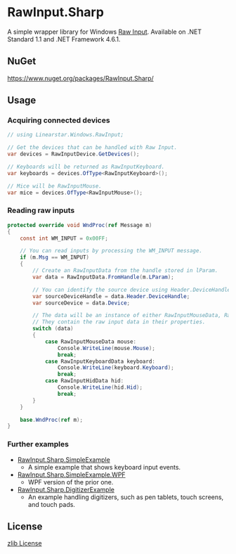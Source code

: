 ﻿# RawInput.Sharp

A simple wrapper library for Windows [Raw Input](https://learn.microsoft.com/en-us/windows/win32/inputdev/raw-input).
Available on .NET Standard 1.1 and .NET Framework 4.6.1.

## NuGet

https://www.nuget.org/packages/RawInput.Sharp/

## Usage

### Acquiring connected devices

```cs
// using Linearstar.Windows.RawInput;

// Get the devices that can be handled with Raw Input.
var devices = RawInputDevice.GetDevices();

// Keyboards will be returned as RawInputKeyboard.
var keyboards = devices.OfType<RawInputKeyboard>();

// Mice will be RawInputMouse.
var mice = devices.OfType<RawInputMouse>();
```

### Reading raw inputs

```cs
protected override void WndProc(ref Message m)
{
    const int WM_INPUT = 0x00FF;

    // You can read inputs by processing the WM_INPUT message.
    if (m.Msg == WM_INPUT)
    {
        // Create an RawInputData from the handle stored in lParam.
        var data = RawInputData.FromHandle(m.LParam);

        // You can identify the source device using Header.DeviceHandle or just Device.
        var sourceDeviceHandle = data.Header.DeviceHandle;
        var sourceDevice = data.Device;

        // The data will be an instance of either RawInputMouseData, RawInputKeyboardData, or RawInputHidData.
        // They contain the raw input data in their properties.
        switch (data)
        {
            case RawInputMouseData mouse:
                Console.WriteLine(mouse.Mouse);
                break;
            case RawInputKeyboardData keyboard:
                Console.WriteLine(keyboard.Keyboard);
                break;
            case RawInputHidData hid:
                Console.WriteLine(hid.Hid);
                break;
        }
    }

    base.WndProc(ref m);
}
```

### Further examples

- [RawInput.Sharp.SimpleExample](RawInput.Sharp.SimpleExample)
  - A simple example that shows keyboard input events.
- [RawInput.Sharp.SimpleExample.WPF](RawInput.Sharp.SimpleExample.WPF)
  - WPF version of the prior one.
- [RawInput.Sharp.DigitizerExample](RawInput.Sharp.DigitizerExample)
  - An example handling digitizers, such as pen tablets, touch screens, and touch pads.

## License

[zlib License](LICENSE.txt)
